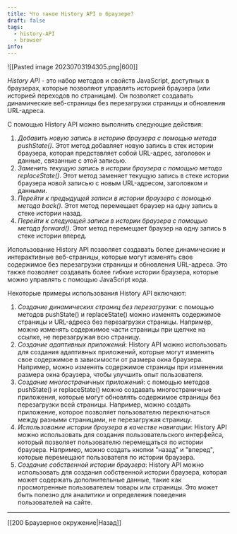 ```yaml
---
title: Что такое History API в браузере?
draft: false
tags:
  - history-API
  - browser
info:
---
```

![[Pasted image 20230703194305.png|600]]

_History API_ - это набор методов и свойств JavaScript, доступных в браузерах, которые позволяют управлять историей браузера (или историей переходов по страницам). Он позволяет создавать динамические веб-страницы без перезагрузки страницы и обновления URL-адреса.

С помощью History API можно выполнить следующие действия:

1. _Добавить новую запись в историю браузера с помощью метода pushState()_. Этот метод добавляет новую запись в стек истории браузера, которая представляет собой URL-адрес, заголовок и данные, связанные с этой записью.
2. _Заменить текущую запись в истории браузера с помощью метода replaceState()_. Этот метод заменяет текущую запись в стеке истории браузера новой записью с новым URL-адресом, заголовком и данными.
3. _Перейти к предыдущей записи в истории браузера с помощью метода back()_. Этот метод перемещает браузер на одну запись в стеке истории назад.
4. _Перейти к следующей записи в истории браузера с помощью метода forward()_. Этот метод перемещает браузер на одну запись в стеке истории вперед.

Использование History API позволяет создавать более динамические и интерактивные веб-страницы, которые могут изменять свое содержимое без перезагрузки страницы и обновления URL-адреса. Это также позволяет создавать более гибкие истории браузера, которые можно управлять с помощью JavaScript кода.

Некоторые примеры использования History API включают:

1. _Создание динамических страниц без перезагрузки_: с помощью методов pushState() и replaceState() можно изменять содержимое страницы и URL-адреса без перезагрузки страницы. Например, можно изменять содержимое части страницы при щелчке на ссылке, не перезагружая всю страницу.
2. _Создание адаптивных приложений_: History API можно использовать для создания адаптивных приложений, которые могут изменять свое содержимое в зависимости от размера окна браузера. Например, можно изменять содержимое страницы при изменении размера окна браузера, чтобы улучшить опыт пользователя.
3. _Создание многостраничных приложений_: с помощью методов pushState() и replaceState() можно создавать многостраничные приложения, которые могут обновлять содержимое страницы без перезагрузки всей страницы. Например, можно создать приложение, которое позволяет пользователю переключаться между разными страницами, не перезагружая страницу.
4. _Использование истории браузера в качестве навигации_: History API можно использовать для создания пользовательского интерфейса, который позволяет пользователю перемещаться по истории браузера. Например, можно создать кнопки "назад" и "вперед", которые перемещают пользователя по истории браузера.
5. _Создание собственной истории браузера_: History API можно использовать для создания собственной истории браузера, которая может содержать дополнительные данные, такие как просмотренные пользователем товары или страницы. Это может быть полезно для аналитики и определения поведения пользователей на сайте.

---

[[200 Браузерное окружение|Назад]]